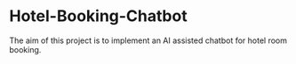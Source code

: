 # Hotel-Booking-Chatbot
The aim of this project is to implement an AI assisted chatbot for hotel room booking. 

